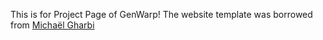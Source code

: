 This is for Project Page of GenWarp!
The website template was borrowed from <a href="http://mgharbi.com/">Michaël Gharbi